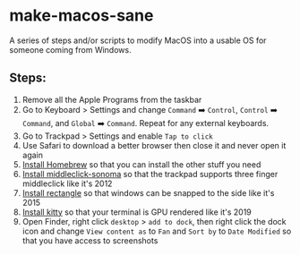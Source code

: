 # make-macos-sane
A series of steps and/or scripts to modify MacOS into a usable OS for someone coming from Windows.

## Steps:

1. Remove all the Apple Programs from the taskbar
2. Go to Keyboard > Settings and change `Command` ➡️ `Control`, `Control` ➡️ `Command`, and `Global` ➡️ `Command`. Repeat for any external keyboards.
3. Go to Trackpad > Settings and enable `Tap to click`
4. Use Safari to download a better browser then close it and never open it again
5. [Install Homebrew](https://brew.sh/) so that you can install the other stuff you need
6. [Install middleclick-sonoma](https://github.com/artginzburg/MiddleClick-Sonoma) so that the trackpad supports three finger middleclick like it's 2012
7. [Install rectangle](https://rectangleapp.com/) so that windows can be snapped to the side like it's 2015
8. [Install kitty](https://sw.kovidgoyal.net/kitty/binary/#binary-install) so that your terminal is GPU rendered like it's 2019
9. Open Finder, right click `desktop` > `add to dock`, then right click the dock icon and change `View content as` to `Fan` and `Sort by` to `Date Modified` so that you have access to screenshots
